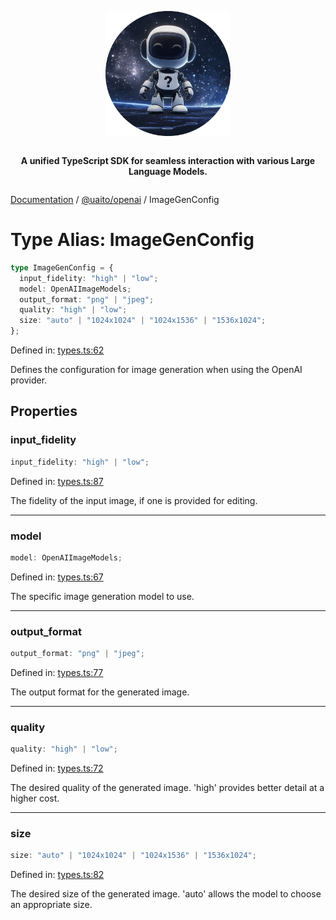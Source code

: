 <div style="display:flex; flex-direction:column; align-items:center;">
<p align="center">
  <img src="../UAITO.png" alt="UAITO Logo" width="200"/>
</p>

<p align="center">
  <strong>A unified TypeScript SDK for seamless interaction with various Large Language Models.</strong>
</p>
</div>

[Documentation](README.md) / [@uaito/openai](@uaito.openai.md) / ImageGenConfig

# Type Alias: ImageGenConfig

```ts
type ImageGenConfig = {
  input_fidelity: "high" | "low";
  model: OpenAIImageModels;
  output_format: "png" | "jpeg";
  quality: "high" | "low";
  size: "auto" | "1024x1024" | "1024x1536" | "1536x1024";
};
```

Defined in: [types.ts:62](https://github.com/elribonazo/uaito/blob/d51cf9e106f03d15b7ca974bc5f777fd382a886d/packages/openai/src/types.ts#L62)

Defines the configuration for image generation when using the OpenAI provider.

## Properties

### input\_fidelity

```ts
input_fidelity: "high" | "low";
```

Defined in: [types.ts:87](https://github.com/elribonazo/uaito/blob/d51cf9e106f03d15b7ca974bc5f777fd382a886d/packages/openai/src/types.ts#L87)

The fidelity of the input image, if one is provided for editing.

***

### model

```ts
model: OpenAIImageModels;
```

Defined in: [types.ts:67](https://github.com/elribonazo/uaito/blob/d51cf9e106f03d15b7ca974bc5f777fd382a886d/packages/openai/src/types.ts#L67)

The specific image generation model to use.

***

### output\_format

```ts
output_format: "png" | "jpeg";
```

Defined in: [types.ts:77](https://github.com/elribonazo/uaito/blob/d51cf9e106f03d15b7ca974bc5f777fd382a886d/packages/openai/src/types.ts#L77)

The output format for the generated image.

***

### quality

```ts
quality: "high" | "low";
```

Defined in: [types.ts:72](https://github.com/elribonazo/uaito/blob/d51cf9e106f03d15b7ca974bc5f777fd382a886d/packages/openai/src/types.ts#L72)

The desired quality of the generated image. 'high' provides better detail at a higher cost.

***

### size

```ts
size: "auto" | "1024x1024" | "1024x1536" | "1536x1024";
```

Defined in: [types.ts:82](https://github.com/elribonazo/uaito/blob/d51cf9e106f03d15b7ca974bc5f777fd382a886d/packages/openai/src/types.ts#L82)

The desired size of the generated image. 'auto' allows the model to choose an appropriate size.
